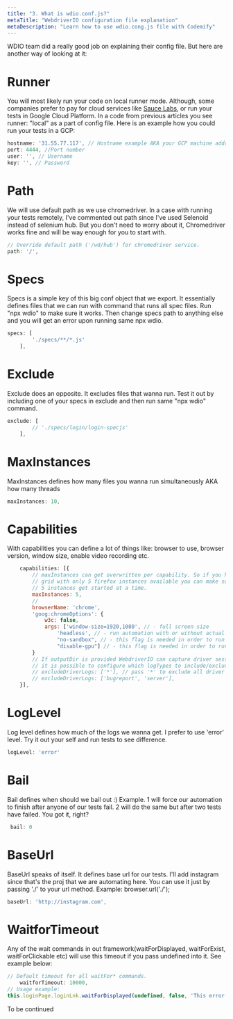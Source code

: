 ```yaml
---
title: "3. What is wdio.conf.js?"
metaTitle: "WebdriverIO configuration file explanation"
metaDescription: "Learn how to use wdio.cong.js file with Codemify"
---
```


WDIO team did a really good job on explaining their config file. But here are another way of looking at it:

# Runner
You will most likely run your code on local runner mode. Although, some companies prefer to pay for cloud services like [Sauce Labs](https://saucelabs.com), or run your tests in Google Cloud Platform. In a code from previous articles you see runner: "local" as a part of config file. Here is an example how you could run your tests in a GCP:
```javascript
hostname: '31.55.77.117', // Hostname example AKA your GCP machine address
port: 4444, //Port number
user: '', // Username
key: '', // Password
```

# Path
We will use default path as we use chromedriver. In a case with running your tests remotely, I've commented out path since I've used Selenoid instead of selenium hub. But you don't need to worry about it, Chromedriver works fine and will be way enough for you to start with.
```javascript
// Override default path ('/wd/hub') for chromedriver service.
path: '/',
```

# Specs
Specs is a simple key of this big conf object that we export. It essentially defines files that we can run with command that runs all spec files. Run "npx wdio" to make sure it works. Then change specs path to anything else and you will get an error upon running same npx wdio. 

```javascript
specs: [
        './specs/**/*.js'
    ],

```

# Exclude
Exclude does an opposite. It excludes files that wanna run. Test it out by including one of your specs in exclude and then run same "npx wdio" command.
```javascript
exclude: [
        // './specs/login/login-specjs'
    ],
```

# MaxInstances
MaxInstances defines how many files you wanna run simultaneously AKA how many threads
```javascript
maxInstances: 10,
```

# Capabilities
With capabilities you can define a lot of things like: browser to use, browser version, window size, enable video recording etc.
```javascript
    capabilities: [{
		// maxInstances can get overwritten per capability. So if you have an in-house Selenium
		// grid with only 5 firefox instances available you can make sure that not more than
		// 5 instances get started at a time.
		maxInstances: 5,
		//
		browserName: 'chrome',
		'goog:chromeOptions': {
			w3c: false,
			args: ['window-size=1920,1080', // - full screen size
				'headless', // - run automation with or without actual browser. Headless === without
				"no-sandbox", // - this flag is needed in order to run automation in docker container
				"disable-gpu"] // - this flag is needed in order to run automation in docker container
		}
		// If outputDir is provided WebdriverIO can capture driver session logs
		// it is possible to configure which logTypes to include/exclude.
		// excludeDriverLogs: ['*'], // pass '*' to exclude all driver session logs
		// excludeDriverLogs: ['bugreport', 'server'],
	}],
```

# LogLevel
Log level defines how much of the logs we wanna get. I prefer to use 'error' level. Try it out your self and run tests to see difference.
```javascript
logLevel: 'error'
```

# Bail
Bail defines when should we bail out :) Example. 1 will force our automation to finish after anyone of our tests fail. 2 will do the same but after two tests have failed. You got it, right?
```javascript
 bail: 0
```

# BaseUrl
BaseUrl speaks of itself. It defines base url for our tests. I'll add instagram since that's the proj that we are automating here. You can use it just by passing './' to your url method. Example: browser.url('./');
```javascript
baseUrl: 'http://instagram.com',
```
# WaitforTimeout
Any of the wait commands in out framework(waitForDisplayed, waitForExist, waitForClickable etc) will use this timeout if you pass undefined into it. See example below: 
```javascript
// Default timeout for all waitFor* commands.
    waitforTimeout: 10000,
// Usage example:
this.loginPage.loginLnk.waitForDisplayed(undefined, false, 'This error message in element not found');
```

To be continued